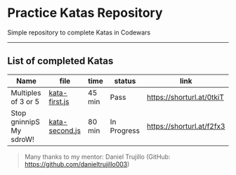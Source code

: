 # Practice Katas Repository


Simple repository to complete Katas in Codewars

---

## List of completed Katas

| Name               | file          | time  | status | link                      |
|--------------------|---------------|-------|--------|---------------------------|
|Multiples of 3 or 5 | [kata-first.js](katas/kata-first.js) | 45 min| Pass   | https://shorturl.at/0tkiT |
|Stop gninnipS My sdroW! | [kata-second.js](katas/kata-second.js) | 80 min | In Progress | https://shorturl.at/f2fx3 |



>Many thanks to my mentor: Daniel Trujillo (GitHub: https://github.com/danieltrujillo003)